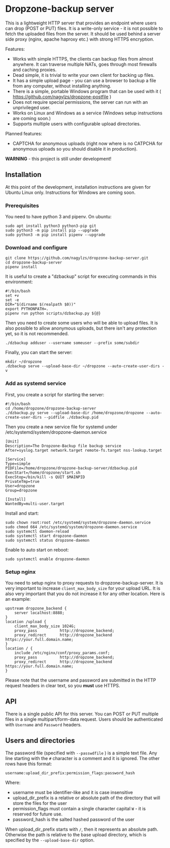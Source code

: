 # Dropzone-backup server

This is a lightweight HTTP server that provides an endpoint where users can drop (POST or PUT) files. It is a write-only
service - it is not possible to fetch the uploaded files from the server. It should be used behind a server side proxy
(nginx, apache haproxy etc.) with strong HTTPS encryption.

Features:

* Works with simple HTTPS, the clients can backup files from almost anywhere. It can traverse multiple NATs, goes
  through most firewalls and caching proxies.
* Dead simple, it is trivial to write your own client for backing up files.
* It has a simple upload page - you can use a browser to backup a file from any computer, without installing anything.
* There is a simple, portable Windows program that can be used with it ( https://github.com/nagylzs/dropzone-postfile )
* Does not require special permissions, the server can run with an unprivileged user.
* Works on Linux and Windows as a service (Windows setup instructions are coming soon.)
* Supports multiple users with configurable upload directories.

Planned features:

* CAPTCHA for anonymous uploads (right now where is no CATPCHA for anonymous uploads so you should disable it in
  production).


**WARNING** - this project is still under development!

## Installation

At this point of the development, installation instructions are given for Ubuntu Linux only. Instructions for
Windows are coming soon.

### Prerequisites

You need to have python 3 and pipenv. On ubuntu:

    sudo apt install python3 python3-pip git
    sudo python3 -m pip install pip --upgrade
    sudo python3 -m pip install pipenv --upgrade

### Download and configure

    git clone https://github.com/nagylzs/dropzone-backup-server.git
    cd dropzone-backup-server
    pipenv install

It is useful to create a "dzbackup" script for executing commands in this environment:

    #!/bin/bash
    set +v
    set -e
    DIR="$(dirname $(realpath $0))"
    export PYTHONPATH=.
    pipenv run python scripts/dzbackup.py ${@}

Then you need to create some users who will be able to upload files. It is also possible to allow anonymous
uploads, but there isn't any protection yet, so it is not recommended.

    ./dzbackup adduser --username someuser --prefix some/subdir

Finally, you can start the server:

    mkdir ~/dropzone
    .dzbackup serve --upload-base-dir ~/dropzone --auto-create-user-dirs -v

### Add as systemd service

First, you create a script for starting the server:

    #!/bin/bash
    cd /home/dropzone/dropzone-backup-server
    ./dzbackup.py serve --upload-base-dir /home/dropzone/dropzone --auto-create-user-dirs --pidfile ./dzbackup.pid

Then you create a new service file for systemd under /etc/systemd/system/dropzone-daemon.service

    [Unit]
    Description=The Dropzone-Backup file backup service
    After=syslog.target network.target remote-fs.target nss-lookup.target

    [Service]
    Type=simple
    PIDFile=/home/dropzone/dropzone-backup-server/dzbackup.pid
    ExecStart=/home/dropzone/start.sh
    ExecStop=/bin/kill -s QUIT $MAINPID
    PrivateTmp=true
    User=dropzone
    Group=dropzone

    [Install]
    WantedBy=multi-user.target

Install and start:

    sudo chown root:root /etc/systemd/system/dropzone-daemon.service
    sudo chmod 664 /etc/systemd/system/dropzone-daemon.service
    sudo systemctl daemon-reload
    sudo systemctl start dropzone-daemon
    sudo systemctl status dropzone-daemon

Enable to auto start on reboot:

    sudo systemctl enable dropzone-daemon

### Setup nginx

You need to setup nginx to proxy requests to dropzone-backup-server. It is very important to increase
`client_max_body_size` for your upload URL. It is also very important that you do not increase it for any other
location. Here is an example:


    upstream dropzone_backend {
        server localhost:8888;
    }
    location /upload {
        client_max_body_size 1024G;
        proxy_pass          http://dropzone_backend;
        proxy_redirect      http://dropzone_backend https://your.full.domain.name;
    }
    location / {
        include /etc/nginx/conf/proxy_params.conf;
        proxy_pass          http://dropzone_backend;
        proxy_redirect      http://dropzone_backend https://your.full.domain.name;
    }

Please note that the username and password are submitted in the HTTP request headers in clear text, so you **must** use
HTTPS.

## API

There is a single public API for this server. You can POST or PUT multiple files in a single multipart/form-data
request. Users should be authenticated with `Username` and `Password` headers.

## Users and directories

The password file (specified with `--passwdfile` ) is a simple  text file. Any line starting with the `#` character
is a comment and it is ignored. The other rows have this format:

    username:upload_dir_prefix:permission_flags:password_hash

Where:

* username must be identifier-like and it is case insensitive
* upload_dir_prefix is a relative or absolute path of the directory that will store the files for the user
* permission_flags must contain a single character capital `W` - it is reserved for future use.
* password_hash is the salted hashed password of the user

When upload_dir_prefix starts with `/`, then it represents an absolute path. Otherwise the path is relative to
the base upload directory, which is specified by the `--upload-base-dir` option.
